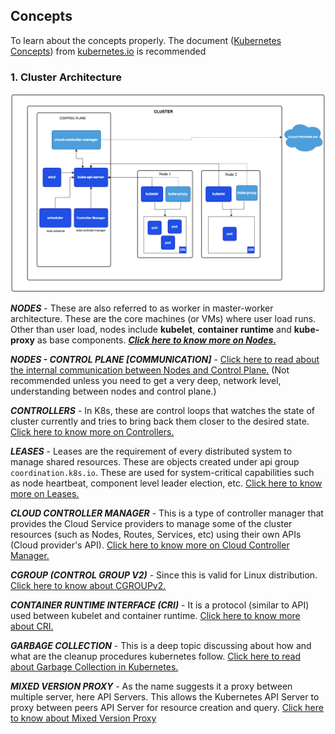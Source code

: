 ## Concepts

To learn about the concepts properly. The document ([Kubernetes Concepts](https://kubernetes.io/docs/concepts/)) from [kubernetes.io](https://kubernetes.io) is recommended

### 1. Cluster Architecture

![Clust_Arch](/mka/images/introduction/cluster_arch.png "Kubernetes Cluster Architecture")

***NODES*** - These are also referred to as worker in master-worker architecture. These are the core machines (or VMs) where user load runs. Other than user load, nodes include **kubelet**, **container runtime** and **kube-proxy** as base components. ***[Click here to know more on Nodes.](https://kubernetes.io/docs/concepts/architecture/nodes/)***

***NODES - CONTROL PLANE [COMMUNICATION]*** - [Click here to read about the internal communication between Nodes and Control Plane.](https://kubernetes.io/docs/concepts/architecture/control-plane-node-communication/) (Not recommended unless you need to get a very deep, network level, understanding between nodes and control plane.)

***CONTROLLERS*** - In K8s, these are control loops that watches the state of cluster currently and tries to bring back them closer to the desired state. [Click here to know more on Controllers.](https://kubernetes.io/docs/concepts/architecture/controller/)

***LEASES*** - Leases are the requirement of every distributed system to manage shared resources. These are objects created under api group `coordination.k8s.io`. These are used for system-critical capabilities such as node heartbeat, component level leader election, etc. [Click here to know more on Leases.](https://kubernetes.io/docs/concepts/architecture/leases/)

***CLOUD CONTROLLER MANAGER*** - This is a type of controller manager that provides the Cloud Service providers to manage some of the cluster resources (such as Nodes, Routes, Services, etc) using their own APIs (Cloud provider's API). [Click here to know more on Cloud Controller Manager.](https://kubernetes.io/docs/concepts/architecture/cloud-controller/)

***CGROUP (CONTROL GROUP V2)*** - Since this is valid for Linux distribution. [Click here to know about CGROUPv2.](https://kubernetes.io/docs/concepts/architecture/cgroups/)

***CONTAINER RUNTIME INTERFACE (CRI)*** - It is a protocol (similar to API) used between kubelet and container runtime. [Click here to know more about CRI.](https://kubernetes.io/docs/concepts/architecture/cri/)

***GARBAGE COLLECTION*** - This is a deep topic discussing about how and what are the cleanup procedures kubernetes follow. [Click here to read about Garbage Collection in Kubernetes.](https://kubernetes.io/docs/concepts/architecture/garbage-collection/)

***MIXED VERSION PROXY*** - As the name suggests it a proxy between multiple server, here API Servers. This allows the Kubernetes API Server to proxy between peers API Server for resource creation and query. [Click here to know about Mixed Version Proxy](https://kubernetes.io/docs/concepts/architecture/mixed-version-proxy/)
